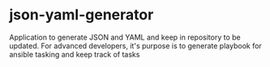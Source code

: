 # json-yaml-generator
Application to generate JSON and YAML and keep in repository to be updated. For advanced developers, it's purpose is to generate playbook for ansible tasking and keep track of tasks
